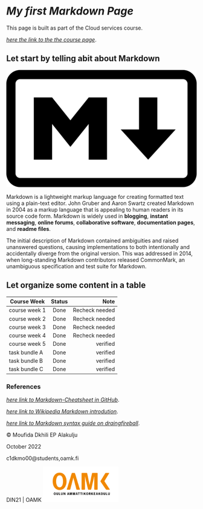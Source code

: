 # *My first Markdown Page*


This page is built as part of the Cloud services course.

[*here the link to the the course page*](https://tl.oamk.fi/cloudservices).

## Let start by telling abit about Markdown

![alt text](https://github.com/mufidaA/mufidaA.github.io/blob/20e3101a7bb8da2e603ec7880faa26f13085912e/media/Markdown-mark.svg.png "markdown Logo")

Markdown is a lightweight markup language for creating formatted text using a plain-text editor. John Gruber and Aaron Swartz created Markdown in 2004 as a markup language that is appealing to human readers in its source code form. Markdown is widely used in **blogging**, **instant messaging**, **online forums**, **collaborative software**, **documentation pages**, and **readme files**.

The initial description of Markdown contained ambiguities and raised unanswered questions, causing implementations to both intentionally and accidentally diverge from the original version. This was addressed in 2014, when long-standing Markdown contributors released CommonMark, an unambiguous specification and test suite for Markdown.


## Let organize some content in a table

| Course Week   | Status  | Note           |
| ------------- |:-------:| --------------:|
| course week 1 | Done    | Recheck needed |
| course week 2 | Done    | Recheck needed |
| course week 3 | Done    | Recheck needed |
| course week 4 | Done    | Recheck needed |
| course week 5 | Done    | verified       |
| task bundle A | Done    | verified       |
| task bundle B | Done    | verified       |
| task bundle C | Done    | verified       |





### References

[*here link to Markdown-Cheatsheet in GitHub*](https://github.com/adam-p/markdown-here/wiki/Markdown-Cheatsheet).

[*here link to Wikipedia Markdown introdution*](https://en.wikipedia.org/wiki/Markdown).

[*here link to Markdown syntax guide on draingfireball*](https://daringfireball.net/projects/markdown/syntax#p).



© Moufida Dkhili EP Alakulju

October 2022

c1dkmo00@students,oamk.fi

DIN21 | OAMK
<img src="https://github.com/mufidaA/mufidaA.github.io/blob/20e3101a7bb8da2e603ec7880faa26f13085912e/media/Toimistokayttoon_Suomeksi-06.png" alt="OAMK Logo" width="200"/>